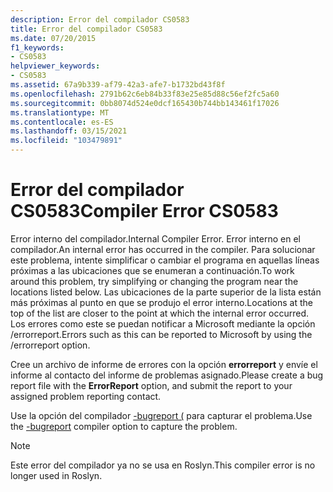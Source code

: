 ```yaml
---
description: Error del compilador CS0583
title: Error del compilador CS0583
ms.date: 07/20/2015
f1_keywords:
- CS0583
helpviewer_keywords:
- CS0583
ms.assetid: 67a9b339-af79-42a3-afe7-b1732bd43f8f
ms.openlocfilehash: 2791b62c6eb84b33f83e25e85d88c56ef2fc5a60
ms.sourcegitcommit: 0bb8074d524e0dcf165430b744bb143461f17026
ms.translationtype: MT
ms.contentlocale: es-ES
ms.lasthandoff: 03/15/2021
ms.locfileid: "103479891"
---
```

# <a name="compiler-error-cs0583"></a><span data-ttu-id="f2756-103">Error del compilador CS0583</span><span class="sxs-lookup"><span data-stu-id="f2756-103">Compiler Error CS0583</span></span>

<span data-ttu-id="f2756-104">Error interno del compilador.</span><span class="sxs-lookup"><span data-stu-id="f2756-104">Internal Compiler Error.</span></span> <span data-ttu-id="f2756-105">Error interno en el compilador.</span><span class="sxs-lookup"><span data-stu-id="f2756-105">An internal error has occurred in the compiler.</span></span> <span data-ttu-id="f2756-106">Para solucionar este problema, intente simplificar o cambiar el programa en aquellas líneas próximas a las ubicaciones que se enumeran a continuación.</span><span class="sxs-lookup"><span data-stu-id="f2756-106">To work around this problem, try simplifying or changing the program near the locations listed below.</span></span> <span data-ttu-id="f2756-107">Las ubicaciones de la parte superior de la lista están más próximas al punto en que se produjo el error interno.</span><span class="sxs-lookup"><span data-stu-id="f2756-107">Locations at the top of the list are closer to the point at which the internal error occurred.</span></span> <span data-ttu-id="f2756-108">Los errores como este se puedan notificar a Microsoft mediante la opción /errorreport.</span><span class="sxs-lookup"><span data-stu-id="f2756-108">Errors such as this can be reported to Microsoft by using the /errorreport option.</span></span>

 <span data-ttu-id="f2756-109">Cree un archivo de informe de errores con la opción **errorreport** y envíe el informe al contacto del informe de problemas asignado.</span><span class="sxs-lookup"><span data-stu-id="f2756-109">Please create a bug report file with the **ErrorReport** option, and submit the report to your assigned problem reporting contact.</span></span>

 <span data-ttu-id="f2756-110">Use la opción del compilador [-bugreport (](../language-reference/compiler-options/advanced.md#errorreport) para capturar el problema.</span><span class="sxs-lookup"><span data-stu-id="f2756-110">Use the [-bugreport](../language-reference/compiler-options/advanced.md#errorreport) compiler option to capture the problem.</span></span>

> [!NOTE]
> <span data-ttu-id="f2756-111">Este error del compilador ya no se usa en Roslyn.</span><span class="sxs-lookup"><span data-stu-id="f2756-111">This compiler error is no longer used in Roslyn.</span></span>
